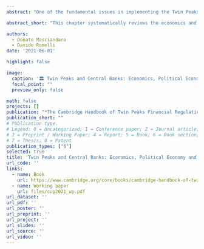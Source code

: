 ```yaml
---
abstract: "One of the fundamental issues in implementing the Twin Peaks regime is deciding where the prudential supervisor should be housed, given that so far three options have been explored; namely, the prudential supervisor could be outside the central bank, or be a subsidiary of the central bank, or be completely inside the central bank. In this regard, a key question is the nature and extent of central bank involvement in the Twin Peaks model. The aim of this chapter is twofold: first, it offers a systematic review of the economics and politics of central bank involvement in a Twin Peaks regime. Secondly, it analyses the central bank’s position in the countries that have already adopted the Twin Peaks model in order to better understand how the general theoretical and empirical results already obtained in exploring central bank involvement in supervision can be applied in analysing the actual Twin Peaks regimes."

abstract_short: "This chapter systematically reviews the economics and politics of central bank involvement in the Twin Peaks regime, focusing on the placement of the prudential supervisor. It also examines the central bank’s role in countries that have adopted the model, applying theoretical and empirical insights to understand central bank involvement in supervision within these regimes."

authors:
  - Donato Masciandaro
  - Davide Romelli
date: '2021-06-01'

highlight: false

image:
  caption: '🏛️ Twin Peaks and Central Banks: Economics, Political Economy and Comparative Analysis'
  focal_point: ""
  preview_only: false

math: false
projects: []
publication: "*The Cambridge Handbook of Twin Peaks Financial Regulation, Cambridge University Press*"
publication_short: ""
# Publication type.
# Legend: 0 = Uncategorized; 1 = Conference paper; 2 = Journal article;
# 3 = Preprint / Working Paper; 4 = Report; 5 = Book; 6 = Book section;
# 7 = Thesis; 8 = Patent
publication_types: ["6"]
selected: true
title: 'Twin Peaks and Central Banks: Economics, Political Economy and Comparative Analysis'
url_code: ''
links:
  - name: Book
    url: https://www.cambridge.org/core/books/cambridge-handbook-of-twin-peaks-financial-regulation/D45EBC5BB624EE50531C70F4FF666953
  - name: Working paper
    url: files/cup2021_wp.pdf
url_dataset: ''
url_pdf: ''
url_poster: ''
url_preprint: ''
url_project: ''
url_slides: ''
url_source: ''
url_video: ''
---
```

